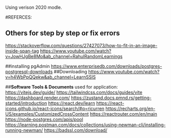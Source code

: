 Using verison 2020 modle.

#REFERCES: 

## Others for **step by step or fix errors**
https://stackoverflow.com/questions/27427073/how-to-fit-in-an-image-inside-span-tag
https://www.youtube.com/watch?v=JowHJgBe8Mo&ab_channel=RahulRandomLearnings

##installing pgAdmin
https://www.enterprisedb.com/downloads/postgres-postgresql-downloads ##Downloading
https://www.youtube.com/watch?v=h4WbPpQQekw&ab_channel=LearnSSIS

##**Software Tools & Documents** used for application:
https://vitejs.dev/guide/
https://tailwindcss.com/docs/guides/vite
https://dashboard.render.com/
https://zustand.docs.pmnd.rs/getting-started/introduction
https://react.dev/learn
https://react-icons.github.io/react-icons/search/#q=ricurren
https://recharts.org/en-US/examples/CustomizedCrossContent
https://reactrouter.com/en/main
https://node-postgres.com/apis/pool
https://learning.postman.com/docs/collections/using-newman-cli/installing-running-newman/
https://badssl.com/download/
